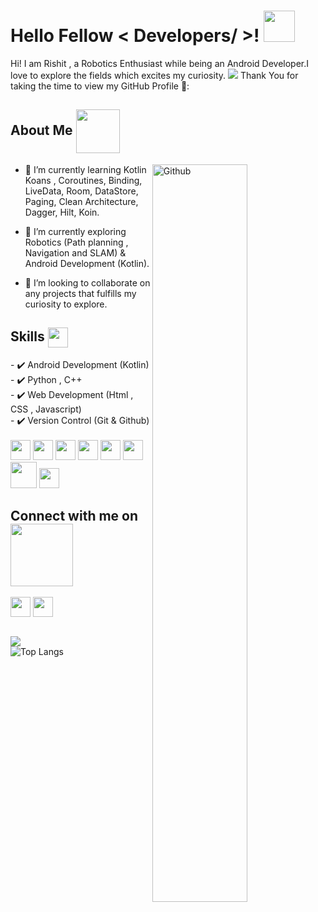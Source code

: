 
<h1> Hello Fellow < Developers/ >! <img src = "https://raw.githubusercontent.com/MartinHeinz/MartinHeinz/master/wave.gif" width = 50px> </h1>
Hi! I am Rishit , a Robotics Enthusiast while being an Android Developer.I love to explore the fields which excites my curiosity.
<img src="https://media.giphy.com/media/3pTZ5pUYLUHh6/giphy.gif">
Thank You for taking the time to view my GitHub Profile 🙂: 
  
<h2> About Me <img width ='70px' align='center' src ='https://media.tenor.com/images/961415eb6dae57b4cebca656617398a9/tenor.gif'></h2>
<img width="55%" align="right" alt="Github" src="https://raw.githubusercontent.com/mkhairi/undraw/master/vendor/assets/images/undraw/artificial_intelligence.svg" />

- 🔭 I’m currently learning Kotlin Koans , Coroutines, Binding, LiveData, Room, DataStore, Paging, Clean Architecture, Dagger, Hilt, Koin.

- 🌱 I’m currently exploring Robotics (Path planning , Navigation and SLAM) & Android Development (Kotlin).

- 👯 I’m looking to collaborate on any projects that fulfills my curiosity to explore.

<h2> Skills <img align='center' src = "https://media2.giphy.com/media/QssGEmpkyEOhBCb7e1/giphy.gif?cid=ecf05e47a0n3gi1bfqntqmob8g9aid1oyj2wr3ds3mg700bl&rid=giphy.gif" width = 32px> </h2>
- ✔️ Android Development (Kotlin)<br> 
- ✔️ Python , C++ <br> 
- ✔️ Web Development (Html , CSS , Javascript) <br> 
- ✔️ Version Control (Git & Github) <br> 
  <br>
  <div> 
    <img width = '32px'  src="https://cdn.worldvectorlogo.com/logos/kotlin-1.svg"/> 
    <img width = '32px'  src="https://cdn.worldvectorlogo.com/logos/c.svg"/>
    <img width = '32px'  src="https://cdn.worldvectorlogo.com/logos/python-5.svg"/> 
    <img width = '32px'  src="https://cdn.worldvectorlogo.com/logos/logo-javascript.svg"/>
    <img width = '32px'  src="https://cdn.worldvectorlogo.com/logos/java-14.svg"/> 
    <img width = '32px'  src="https://cdn.worldvectorlogo.com/logos/android.svg"/>
    <img width = '42px'  src="https://cdn.worldvectorlogo.com/logos/arduino.svg"/>
    <img width = '32px'  src="https://cdn.worldvectorlogo.com/logos/raspberry-pi.svg"/>  
  </div>


<h2> Connect with me on<img align='center' src='https://raw.githubusercontent.com/ShahriarShafin/ShahriarShafin/main/Assets/handshake.gif' width="100px"> </h2>
<a href = 'https://www.linkedin.com/in/awasthirishit'> <img width = '32px' align= 'center' src="https://cdn.worldvectorlogo.com/logos/linkedin-icon.svg"/></a> 
<a href = 'https://www.github.com/awasthirishit'> <img width = '32px' align= 'center' src="https://pngimg.com/uploads/github/github_PNG28.png"/></a> 
<br><br>

![](https://komarev.com/ghpvc/?username=awasthirishit&color=brightgreen)<br>
![Top Langs](https://github-readme-stats.vercel.app/api/top-langs/?username=awasthirishit&theme=synthwave)

